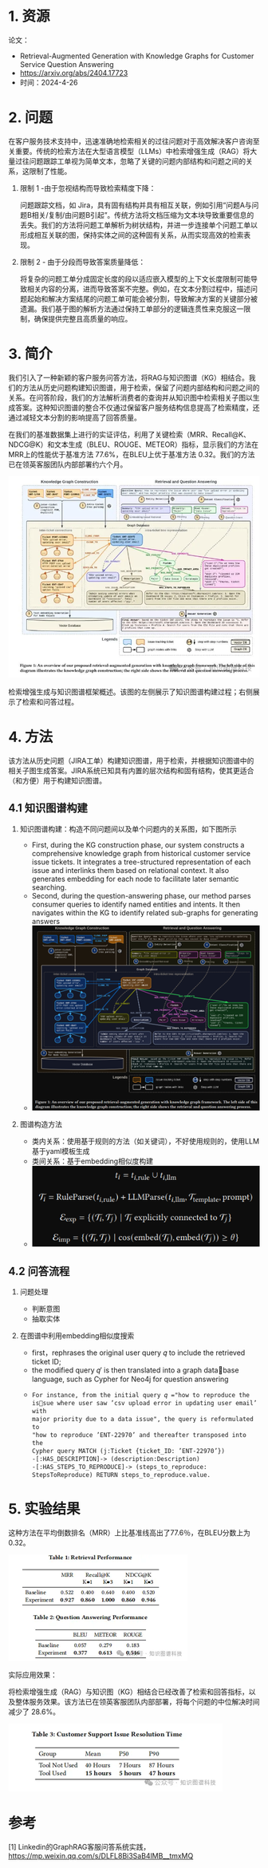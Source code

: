 # 1. 资源

论文：
- Retrieval-Augmented Generation with Knowledge Graphs for Customer Service Question Answering
- https://arxiv.org/abs/2404.17723
- 时间：2024-4-26

# 2. 问题

在客户服务技术支持中，迅速准确地检索相关的过往问题对于高效解决客户咨询至关重要。传统的检索方法在大型语言模型（LLMs）中检索增强生成（RAG）将大量过往问题跟踪工单视为简单文本，忽略了关键的问题内部结构和问题之间的关系，这限制了性能。

1. 限制 1 -由于忽视结构而导致检索精度下降：

   问题跟踪文档，如 Jira，具有固有结构并具有相互关联，例如引用“问题A与问题B相关/复制/由问题B引起”。传统方法将文档压缩为文本块导致重要信息的丢失。我们的方法将问题工单解析为树状结构，并进一步连接单个问题工单以形成相互关联的图，保持实体之间的这种固有关系，从而实现高效的检索表现。

2. 限制 2 - 由于分段而导致答案质量降低：

   将复杂的问题工单分成固定长度的段以适应嵌入模型的上下文长度限制可能导致相关内容的分离，进而导致答案不完整。例如，在文本分割过程中，描述问题起始和解决方案结尾的问题工单可能会被分割，导致解决方案的关键部分被遗漏。我们基于图的解析方法通过保持工单部分的逻辑连贯性来克服这一限制，确保提供完整且高质量的响应。

# 3. 简介

我们引入了一种新颖的客户服务问答方法，将RAG与知识图谱（KG）相结合。我们的方法从历史问题构建知识图谱，用于检索，保留了问题内部结构和问题之间的关系。在问答阶段，我们的方法解析消费者的查询并从知识图中检索相关子图以生成答案。这种知识图谱的整合不仅通过保留客户服务结构信息提高了检索精度，还通过减轻文本分割的影响提高了回答质量。

在我们的基准数据集上进行的实证评估，利用了关键检索（MRR、Recall@K、NDCG@K）和文本生成（BLEU、ROUGE、METEOR）指标，显示我们的方法在MRR上的性能优于基准方法 77.6%，在BLEU上优于基准方法 0.32。我们的方法已在领英客服团队内部部署约六个月。

![](.01_Linkedin的GraphRAG客服问答系统实践_images/框架介绍.png)

检索增强生成与知识图谱框架概述。该图的左侧展示了知识图谱构建过程；右侧展示了检索和问答过程。

# 4. 方法

该方法从历史问题（JIRA工单）构建知识图谱，用于检索，并根据知识图谱中的相关子图生成答案。JIRA系统已知具有内置的层次结构和固有结构，使其更适合（和方便）用于构建知识图谱。

## 4.1 知识图谱构建

1. 知识图谱构建：构造不同问题间以及单个问题内的关系图，如下图所示

   - First, during the KG construction phase, our
     system constructs a comprehensive knowledge graph from historical customer service issue tickets. It integrates a tree-structured
      representation of each issue and interlinks them based on relational
      context. It also generates embedding for each node to facilitate later
      semantic searching. 
   - Second, during the question-answering phase,
      our method parses consumer queries to identify named entities
      and intents. It then navigates within the KG to identify related
      sub-graphs for generating answers
   - ![](.01_Linkedin的GraphRAG客服问答系统实践_images/图谱关系图.png)

2. 图谱构造方法
   - 类内关系：使用基于规则的方法（如关键词），不好使用规则的，使用LLM基于yaml模板生成
   - 类间关系：基于embedding相似度构建
   - ![](.01_Linkedin的GraphRAG客服问答系统实践_images/构建公式.png)

## 4.2 问答流程

1. 问题处理
    - 判断意图
    - 抽取实体

2. 在图谱中利用embedding相似度搜索
   - first，rephrases the original user query 𝑞 to include the retrieved ticket ID; 
   - the modified query 𝑞′ is then translated into a graph database language, such as Cypher for Neo4j for question answering
   - ```text
     For instance, from the initial query 𝑞 ="how to reproduce the issue where user saw ’csv upload error in updating user email’ with
     major priority due to a data issue", the query is reformulated to
     "how to reproduce ’ENT-22970’ and thereafter transposed into the
     Cypher query MATCH (j:Ticket {ticket_ID: ’ENT-22970’})
     -[:HAS_DESCRIPTION]-> (description:Description)
     -[:HAS_STEPS_TO_REPRODUCE]-> (steps_to_reproduce:
     StepsToReproduce) RETURN steps_to_reproduce.value. 
     ``` 

# 5. 实验结果

这种方法在平均倒数排名（MRR）上比基准线高出了77.6％，在BLEU分数上为0.32。

![](.01_Linkedin的GraphRAG客服问答系统实践_images/实验结果.png)

实际应用效果：

将检索增强生成（RAG）与知识图（KG）相结合已经改善了检索和回答指标，以及整体服务效果。该方法已在领英客服团队内部部署，将每个问题的中位解决时间减少了 28.6%。 

![](.01_Linkedin的GraphRAG客服问答系统实践_images/实际结果.png)



# 参考

[1] Linkedin的GraphRAG客服问答系统实践，https://mp.weixin.qq.com/s/DLFL8Bi3SaB4lMB__tmxMQ